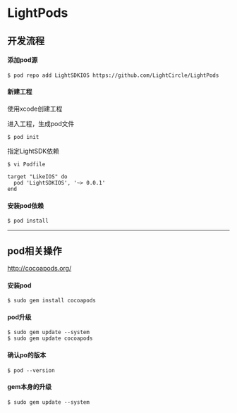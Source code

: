 
LightPods
==========

## 开发流程
#### 添加pod源
    $ pod repo add LightSDKIOS https://github.com/LightCircle/LightPods

#### 新建工程
使用xcode创建工程

进入工程，生成pod文件

    $ pod init

指定LightSDK依赖

    $ vi Podfile
    
    target "LikeIOS" do
      pod 'LightSDKIOS', '~> 0.0.1'
    end

#### 安装pod依赖
    $ pod install

----

## pod相关操作
http://cocoapods.org/

#### 安装pod
    $ sudo gem install cocoapods

#### pod升级
    $ sudo gem update --system
    $ sudo gem update cocoapods

#### 确认po的版本
    $ pod --version

#### gem本身的升级
    $ sudo gem update --system

